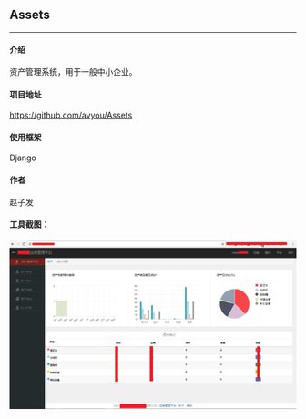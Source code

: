 ## Assets
------------
#### 介绍

资产管理系统，用于一般中小企业。

#### 项目地址
https://github.com/avyou/Assets

#### 使用框架
Django

#### 作者
赵子发

#### 工具截图：

![Alt text](https://raw.githubusercontent.com/avyou/Assets/master/document/a1.png)
